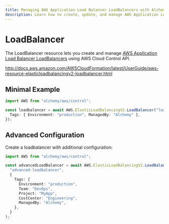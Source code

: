 ```yaml
---
title: Managing AWS Application Load Balancer LoadBalancers with Alchemy
description: Learn how to create, update, and manage AWS Application Load Balancer LoadBalancers using Alchemy Cloud Control.
---
```


# LoadBalancer

The LoadBalancer resource lets you create and manage [AWS Application Load Balancer LoadBalancers](https://docs.aws.amazon.com/elasticloadbalancing/latest/userguide/) using AWS Cloud Control API.

http://docs.aws.amazon.com/AWSCloudFormation/latest/UserGuide/aws-resource-elasticloadbalancingv2-loadbalancer.html

## Minimal Example

```ts
import AWS from "alchemy/aws/control";

const loadbalancer = await AWS.ElasticLoadBalancingV2.LoadBalancer("loadbalancer-example", {
  Tags: { Environment: "production", ManagedBy: "Alchemy" },
});
```

## Advanced Configuration

Create a loadbalancer with additional configuration:

```ts
import AWS from "alchemy/aws/control";

const advancedLoadBalancer = await AWS.ElasticLoadBalancingV2.LoadBalancer(
  "advanced-loadbalancer",
  {
    Tags: {
      Environment: "production",
      Team: "DevOps",
      Project: "MyApp",
      CostCenter: "Engineering",
      ManagedBy: "Alchemy",
    },
  }
);
```

